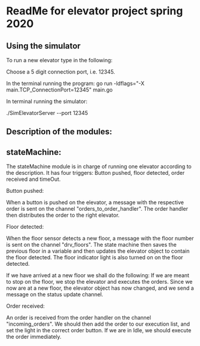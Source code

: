 # ReadMe for elevator project spring 2020

## Using the simulator

To run a new elevator type in the following:

Choose a 5 digit connection port, i.e. 12345.

In the terminal running the program:
go run -ldflags="-X main.TCP_ConnectionPort=12345" main.go

In terminal running the simulator:

./SimElevatorServer --port 12345




## Description of the modules:

## stateMachine:
The stateMachine module is in charge of running one elevator according to the description. It has four triggers: Button pushed, floor detected, order received and timeOut.

Button pushed:

When a button is pushed on the elevator, a message with the respective order is sent on the channel "orders_to_order_handler". The order handler then distributes the order to the right elevator.

Floor detected:

When the floor sensor detects a new floor, a message with the floor number is sent on the channel "drv_floors". The state machine then saves the previous floor in a variable and then updates the elevator object to contain the floor detected. The floor indicator light is also turned on on the floor detected.

If we have arrived at a new floor we shall do the following:
If we are meant to stop on the floor, we stop the elevator and executes the orders.
Since we now are at a new floor, the elevator object has now changed, and we send a message on the status update channel.

Order received:

An order is received from the order handler on the channel "incoming_orders". We should then add the order to our execution list, and set the light in the correct order button. If we are in Idle, we should execute the order immediately.
